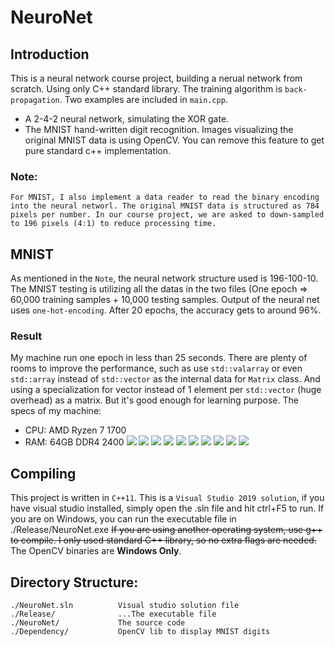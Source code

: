 # NeuroNet 
## Introduction
This is a neural network course project, building a nerual network from scratch. Using only C++ standard library. The training algorithm is ``back-propagation``. Two examples are included in ``main.cpp``.
 - A 2-4-2 neural network, simulating the XOR gate.
 - The MNIST hand-written digit recognition.
Images visualizing the original MNIST data is using OpenCV. You can remove this feature to get pure standard c++ implementation.
### Note:
    For MNIST, I also implement a data reader to read the binary encoding into the neural networl. The original MNIST data is structured as 784 pixels per number. In our course project, we are asked to down-sampled to 196 pixels (4:1) to reduce processing time.
## MNIST
As mentioned in the ``Note``, the neural network structure used is 196-100-10. The MNIST testing is utilizing all the datas in the two files (One epoch => 60,000 training samples + 10,000 testing samples. Output of the neural net uses ``one-hot-encoding``. After 20 epochs, the accuracy gets to around 96%.
### Result
My machine run one epoch in less than 25 seconds. There are plenty of rooms to improve the performance, such as use ``std::valarray`` or even ``std::array`` instead of ``std::vector`` as the internal data for ``Matrix`` class. And using a specialization for vector instead of 1 element per ``std::vector`` (huge overhead) as a matrix. But it's good enough for learning purpose.
The specs of my machine:
- CPU: AMD Ryzen 7 1700
- RAM: 64GB DDR4 2400
![](images/1.png)
![](images/2.png)
![](images/3.png)
![](images/4.png)
![](images/5.png)
![](images/6.png)
![](images/7.png)
![](images/8.png)
![](images/9.png)
![](images/10.png)

## Compiling
This project is written in ``C++11``.
This is a ``Visual Studio 2019 solution``, if you have visual studio installed, simply open the .sln file and hit ctrl+F5 to run.
If you are on Windows, you can run the executable file in ./Release/NeuroNet.exe
~~If you are using another operating system, use g++ to compile. I only used standard C++ library, so no extra flags are needed.~~ The OpenCV binaries are **Windows Only**.

## Directory Structure:
    ./NeuroNet.sln          Visual studio solution file
    ./Release/              ...The executable file
    ./NeuroNet/             The source code
    ./Dependency/           OpenCV lib to display MNIST digits
